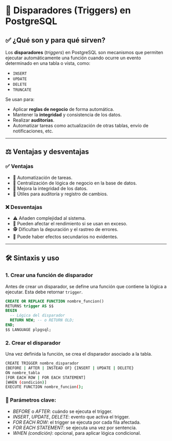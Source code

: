 # 📌 Disparadores (Triggers) en PostgreSQL

## ✅ ¿Qué son y para qué sirven?

Los **disparadores** (*triggers*) en PostgreSQL son mecanismos que permiten ejecutar automáticamente una función cuando ocurre un evento determinado en una tabla o vista, como:

- `INSERT`
- `UPDATE`
- `DELETE`
- `TRUNCATE`

Se usan para:

- Aplicar **reglas de negocio** de forma automática.
- Mantener la **integridad** y consistencia de los datos.
- Realizar **auditorías**.
- Automatizar tareas como actualización de otras tablas, envío de notificaciones, etc.

---

## ⚖️ Ventajas y desventajas

### ✅ Ventajas

- 🔁 Automatización de tareas.
- 🧩 Centralización de lógica de negocio en la base de datos.
- 🔐 Mejora la integridad de los datos.
- 📝 Útiles para auditoría y registro de cambios.

### ❌ Desventajas

- ⚠️ Añaden complejidad al sistema.
- 🐢 Pueden afectar el rendimiento si se usan en exceso.
- 🕵️ Dificultan la depuración y el rastreo de errores.
- 🔄 Puede haber efectos secundarios no evidentes.

---

## 🛠️ Sintaxis y uso

### 1. Crear una función de disparador

Antes de crear un disparador, se define una función que contiene la lógica a ejecutar. Esta debe retornar `trigger`.

```sql
CREATE OR REPLACE FUNCTION nombre_funcion()
RETURNS trigger AS $$
BEGIN
  -- Lógica del disparador
  RETURN NEW; -- o RETURN OLD;
END;
$$ LANGUAGE plpgsql;
```

### 2. Crear el disparador

Una vez definida la función, se crea el disparador asociado a la tabla.

```bash
CREATE TRIGGER nombre_disparador
{BEFORE | AFTER | INSTEAD OF} {INSERT | UPDATE | DELETE}
ON nombre_tabla
[FOR EACH ROW | FOR EACH STATEMENT]
[WHEN (condición)]
EXECUTE FUNCTION nombre_funcion();
```

### 📌 Parámetros clave:

- *BEFORE* o *AFTER*: cuándo se ejecuta el trigger.
- *INSERT*, *UPDATE*, *DELETE*: evento que activa el trigger.
- *FOR EACH ROW*: el trigger se ejecuta por cada fila afectada.
- *FOR EACH STATEMENT*: se ejecuta una vez por sentencia.
- *WHEN (condición)*: opcional, para aplicar lógica condicional.
